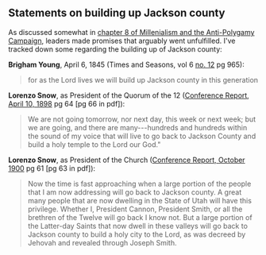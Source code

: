 ## Statements on building up Jackson county

As discussed somewhat in [chapter 8 of Millenialism and the Anti-Polygamy Campaign](http://signaturebookslibrary.org/as-a-thief-in-the-night-08/#111), leaders made promises that arguably went unfulfilled.  I've tracked down some regarding the building up of Jackson county:

**Brigham Young**, April 6, 1845 (Times and Seasons, vol 6 [no. 12](http://www.centerplace.org/history/ts/v6n12.htm) pg 965):

> for as the Lord lives we will build up Jackson county in this generation

**Lorenzo Snow**, as President of the Quorum of the 12 ([Conference Report, April 10, 1898](http://scriptures.byu.edu/gc-historical/1898-A.pdf) pg 64 [pg 66 in pdf]):

> We are not going tomorrow, nor next day, this week or next week; but we are going, and there are many---hundreds and hundreds within the sound of my voice that will live to go back to Jackson County and build a holy temple to the Lord our God."

**Lorenzo Snow**, as President of the Church ([Conference Report, October 1900](http://scriptures.byu.edu/gc-historical/1900-o.pdf) pg 61 [pg 63 in pdf]):

> Now the time is fast approaching when a large portion of the people that I am now addressing will go back to Jackson county.  A great many people that are now dwelling in the State of Utah will have this privilege.  Whether I, President Cannon, President Smith, or all the brethren of the Twelve will go back I know not.  But a large portion of the Latter-day Saints that now dwell in these valleys will go back to Jackson county to build a holy city to the Lord, as was decreed by Jehovah and revealed through Joseph Smith.
